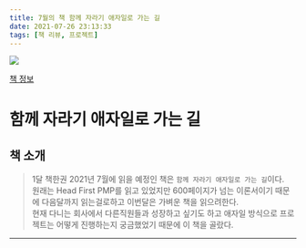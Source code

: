 ```yaml
---
title: 7월의 책 함께 자라기 애자일로 가는 길
date: 2021-07-26 23:13:33
tags: [책 리뷰, 프로젝트]
---
```


<img src="https://bookthumb-phinf.pstatic.net/cover/143/418/14341885.jpg?type=m140&udate=20190306">

[책 정보](https://book.naver.com/bookdb/book_detail.nhn?bid=14341885)

# 함께 자라기 애자일로 가는 길

## 책 소개

> 1달 책한권 2021년 7월에 읽을 예정인 책은 `함께 자라기 애자일로 가는 길`이다.  
> 원래는 Head First PMP를 읽고 있었지만 600페이지가 넘는 이론서이기 때문에 다음달까지 읽는걸로하고 이번달은 가벼운 책을 읽으려한다.  
> 현재 다니는 회사에서 다른직원들과 성장하고 싶기도 하고 애자일 방식으로 프로젝트는 어떻게 진행하는지 궁금했었기 때문에 이 책을 골랐다.

---
